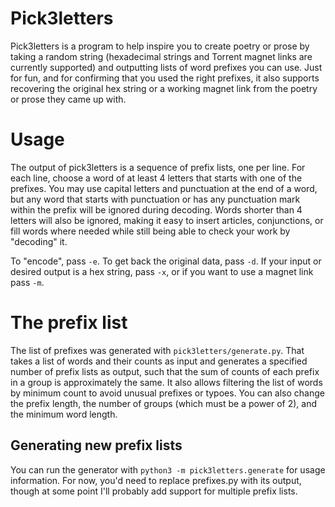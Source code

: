 # Pick3letters

Pick3letters is a program to help inspire you to create poetry or
prose by taking a random string (hexadecimal strings and Torrent
magnet links are currently supported) and outputting lists of word
prefixes you can use. Just for fun, and for confirming that you used
the right prefixes, it also supports recovering the original hex
string or a working magnet link from the poetry or prose they came up
with.

# Usage

The output of pick3letters is a sequence of prefix lists, one per
line. For each line, choose a word of at least 4 letters that starts
with one of the prefixes. You may use capital letters and punctuation
at the end of a word, but any word that starts with punctuation or has
any punctuation mark within the prefix will be ignored during
decoding. Words shorter than 4 letters will also be ignored, making it
easy to insert articles, conjunctions, or fill words where needed
while still being able to check your work by "decoding" it.

To "encode", pass `-e`. To get back the original data, pass `-d`. If
your input or desired output is a hex string, pass `-x`, or if you
want to use a magnet link pass `-m`.

# The prefix list

The list of prefixes was generated with
`pick3letters/generate.py`. That takes a list of words and their
counts as input and generates a specified number of prefix lists as
output, such that the sum of counts of each prefix in a group is
approximately the same. It also allows filtering the list of words by
minimum count to avoid unusual prefixes or typoes. You can also change
the prefix length, the number of groups (which must be a power of 2),
and the minimum word length.

## Generating new prefix lists

You can run the generator with `python3 -m pick3letters.generate` for
usage information. For now, you'd need to replace prefixes.py with its
output, though at some point I'll probably add support for multiple
prefix lists.
